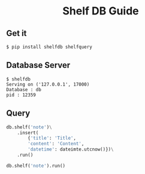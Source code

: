 <h1 class="color-p" style="text-align: center;">Shelf DB Guide</h2>

## Get it
```shell
$ pip install shelfdb shelfquery
```

## Database Server
```shell
$ shelfdb
Serving on ('127.0.0.1', 17000)
Database : db
pid : 12359
```

## Query
```python
db.shelf('note')\
    .insert(
        {'title': 'Title',
        'content': 'Content',
        'datetime': dateimte.utcnow()})\
    .run()

db.shelf('note').run()
```